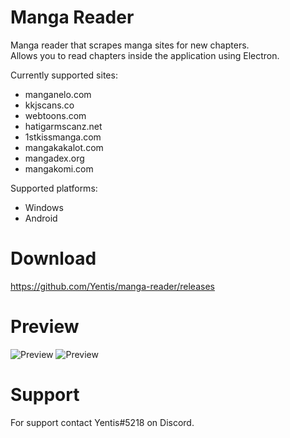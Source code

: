 # Manga Reader
Manga reader that scrapes manga sites for new chapters.  
Allows you to read chapters inside the application using Electron.

Currently supported sites:
- manganelo.com
- kkjscans.co
- webtoons.com
- hatigarmscanz.net
- 1stkissmanga.com
- mangakakalot.com
- mangadex.org
- mangakomi.com

Supported platforms:
- Windows
- Android

# Download
https://github.com/Yentis/manga-reader/releases

# Preview
![Preview](https://i.imgur.com/mQumFEa.png)
![Preview](https://i.imgur.com/4U6QUyx.png)

# Support
For support contact Yentis#5218 on Discord.
